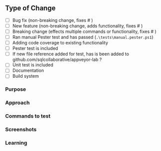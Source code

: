 <!-- Below information IS REQUIRED with every PR -->
## Type of Change
<!-- What type of change does your code introduce -->
 - [ ] Bug fix (non-breaking change, fixes #<!--issue number--> )
 - [ ] New feature (non-breaking change, adds functionality, fixes #<!--issue number--> )
 - [ ] Breaking change (effects multiple commands or functionality, fixes #<!--issue number--> )
 - [ ] Ran manual Pester test and has passed (`.\tests\manual.pester.ps1`)
 - [ ] Adding code coverage to existing functionality
 - [ ] Pester test is included
 - [ ] If new file reference added for test, has is been added to github.com/sqlcollaborative/appveyor-lab ?
 - [ ] Unit test is included
 - [ ] Documentation
 - [ ] Build system

<!-- Below this line you can erase anything that is not applicable -->
### Purpose
<!-- What is the purpose or goal of this PR? (doesn't have to be an essay) -->

### Approach
<!-- How does this change solve that purpose -->

### Commands to test
<!-- if these are the examples in the help just note it as such -->

### Screenshots
<!-- pictures say a thousand words without typing any of it -->

### Learning
<!-- Optional -->
<!--
	Include:
	 - blog post that may have assisted in writing the code
	 - blog post that were initial source
	 - special or unique approach made to solve the problem
-->
